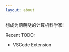 ```yaml
---
layout: about
---
```


想成为萌萌哒的计算机科学家!

Recent TODO:
- VSCode Extension

<!-- These are controlled by `about.md` under the root directory. If you want a more diverse self-introduction, you can insert the markdown content you want here.

### What's New

- One paper got accepted in xxx 2019.
- I'm going to join xxx as a xxx 2019 Fall. -->
